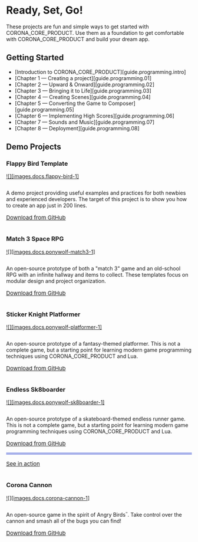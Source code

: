 
# Ready, Set, Go!

These projects are fun and simple ways to get started with CORONA_CORE_PRODUCT. Use them as a foundation to get comfortable with CORONA_CORE_PRODUCT and build your dream app.

## Getting Started

<div class="guides-toc">

* [Introduction to CORONA_CORE_PRODUCT][guide.programming.intro]
* [Chapter 1 &mdash; Creating a project][guide.programming.01]
* [Chapter 2 &mdash; Upward &amp; Onward][guide.programming.02]
* [Chapter 3 &mdash; Bringing it to Life][guide.programming.03]
* [Chapter 4 &mdash; Creating Scenes][guide.programming.04]
* [Chapter 5 &mdash; Converting the Game to Composer][guide.programming.05]
* [Chapter 6 &mdash; Implementing High Scores][guide.programming.06]
* [Chapter 7 &mdash; Sounds and Music][guide.programming.07]
* [Chapter 8 &mdash; Deployment][guide.programming.08]

</div>

<style>

.fa-list-element {
    font-size: 15px;
    border: 0px;
    margin-top: 8px;
}
.fa-list-element-tile {
    margin-top: 0px;
}

</style>


## Demo Projects

<!--- Flappy Bird Template -->

### Flappy Bird Template

<div class="float-left" style="max-width: 280px; margin-top: 2px; margin-bottom: 14px;">

[![][images.docs.flappy-bird-1]](https://github.com/PapaBubaDiop/flappy-bird)

</div>
<div style="margin-top: 0px; display: table-cell;">

A demo project providing useful examples and practices for both newbies and experienced developers. The target of this project is to show you how to create an app just in 200 lines.

<div class="fa-list-element">
<div class="fa-list-element-tile" style="background-color: #93b0ec;">
<div class="fa fa-github" style="padding-left: 1px;"></div>
</div>

[Download from GitHub](https://github.com/PapaBubaDiop/flappy-bird)

</div>

</div>
<div class="clear"></div>

<!--- Match 3 Space RPG -->

### Match 3 Space RPG

<div class="float-left" style="max-width: 280px; margin-top: 2px; margin-bottom: 14px;">

[![][images.docs.ponywolf-match3-1]](https://github.com/coronalabs/Match-Three-Space-RPG)

</div>
<div style="margin-top: 0px; display: table-cell;">

An open-source prototype of both a "match&nbsp;3" game and an <nobr>old-school</nobr> RPG with an infinite hallway and items to collect. These templates focus on modular design and project organization.

<div class="fa-list-element">
<div class="fa-list-element-tile" style="background-color: #93b0ec;">
<div class="fa fa-github" style="padding-left: 1px;"></div>
</div>

[Download from GitHub](https://github.com/coronalabs/Match-Three-Space-RPG)

</div>

</div>
<div class="clear"></div>

<!--- Sticker Knight Platformer -->

### Sticker Knight Platformer

<div class="float-left" style="max-width: 280px; margin-top: 2px; margin-bottom: 12px;">

[![][images.docs.ponywolf-platformer-1]](https://github.com/coronalabs/Sticker-Knight-Platformer/)

</div>
<div style="margin-top: 0px; display: table-cell;">

An open-source prototype of a <nobr>fantasy-themed</nobr> platformer. This is not a complete game, but a starting point for learning modern game programming techniques using CORONA_CORE_PRODUCT and Lua.

<div class="fa-list-element">
<div class="fa-list-element-tile" style="background-color: #93b0ec;">
<div class="fa fa-github" style="padding-left: 1px;"></div>
</div>

[Download from GitHub](https://github.com/coronalabs/Sticker-Knight-Platformer/)

</div>

</div>
<div class="clear"></div>

<!--- Endless Sk8boarder -->

### Endless Sk8boarder

<div class="float-left" style="max-width: 280px; margin-top: 2px; margin-bottom: 12px;">

[![][images.docs.ponywolf-sk8boarder-1]](https://github.com/coronalabs/Endless-Skateborder)

</div>
<div style="margin-top: 0px; display: table-cell;">

An open-source prototype of a <nobr>skateboard-themed</nobr> endless runner game. This is not a complete game, but a starting point for learning modern game programming techniques using CORONA_CORE_PRODUCT and Lua.

<div class="fa-list-element">
<div class="fa-list-element-tile" style="background-color: #93b0ec;">
<div class="fa fa-github" style="padding-left: 1px;"></div>
</div>

[Download from GitHub](https://github.com/coronalabs/Endless-Skateborder)

</div>

<div class="fa-list-element">
<div class="fa-list-element-tile" style="background-color: #a6b0ea;">
<div class="fa fa-youtube-play" style="font-size: 23px; padding-top: 6px; padding-left: 1px;"></div>
</div>

[See in action](https://www.youtube.com/watch?v=UsOTqItlaPA)

</div>

</div>
<div class="clear"></div>

<!--- Corona Cannon -->

### Corona Cannon

<div class="float-left" style="max-width: 280px; margin-top: 2px; margin-bottom: 12px;">

[![][images.docs.corona-cannon-1]](https://github.com/coronalabs-samples/CoronaCannon/)

</div>
<div style="margin-top: 0px; display: table-cell;">

An open-source game in the spirit of Angry&nbsp;Birds<span style="font-size: 80%;"><sup>&trade;</sup></span>. Take control over the cannon and smash all of the bugs you can find!

<div class="fa-list-element">
<div class="fa-list-element-tile" style="background-color: #93b0ec;">
<div class="fa fa-github" style="padding-left: 1px;"></div>
</div>

[Download from GitHub](https://github.com/coronalabs-samples/CoronaCannon/)

</div>

</div>
<div class="clear"></div>
